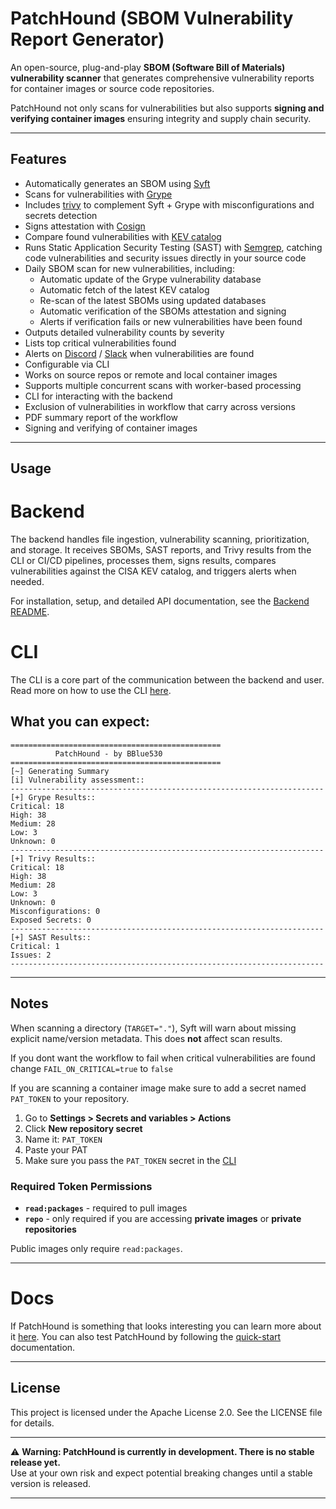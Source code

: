 # PatchHound (SBOM Vulnerability Report Generator)

An open-source, plug-and-play **SBOM (Software Bill of Materials) vulnerability scanner** that generates comprehensive vulnerability reports for container images or source code repositories. 

PatchHound not only scans for vulnerabilities but also supports **signing and verifying container images** ensuring integrity and supply chain security.

---

## Features

- Automatically generates an SBOM using [Syft](https://github.com/anchore/syft)
- Scans for vulnerabilities with [Grype](https://github.com/anchore/grype)
- Includes [trivy](https://github.com/aquasecurity/trivy) to complement Syft + Grype with misconfigurations and secrets detection
- Signs attestation with [Cosign](https://github.com/sigstore/cosign)
- Compare found vulnerabilities with [KEV catalog](https://www.cisa.gov/known-exploited-vulnerabilities-catalog)
- Runs Static Application Security Testing (SAST) with [Semgrep](https://github.com/semgrep/semgrep), catching code vulnerabilities and security issues directly in your source code
- Daily SBOM scan for new vulnerabilities, including:
   - Automatic update of the Grype vulnerability database
   - Automatic fetch of the latest KEV catalog
   - Re-scan of the latest SBOMs using updated databases
   - Automatic verification of the SBOMs attestation and signing
   - Alerts if verification fails or new vulnerabilities have been found
- Outputs detailed vulnerability counts by severity
- Lists top critical vulnerabilities found
- Alerts on [Discord](https://discord.com/) / [Slack](https://slack.com/) when vulnerabilities are found
- Configurable via CLI
- Works on source repos or remote and local container images
- Supports multiple concurrent scans with worker-based processing
- CLI for interacting with the backend
- Exclusion of vulnerabilities in workflow that carry across versions
- PDF summary report of the workflow
- Signing and verifying of container images

---

## Usage

# Backend

The backend handles file ingestion, vulnerability scanning, prioritization, and storage.
It receives SBOMs, SAST reports, and Trivy results from the CLI or CI/CD pipelines, processes them, signs results, compares vulnerabilities against the CISA KEV catalog, and triggers alerts when needed.

For installation, setup, and detailed API documentation, see the [Backend README](https://github.com/BBlue530/PatchHound/blob/master/docs/backend.md#backend-patchhound).

# CLI
The CLI is a core part of the communication between the backend and user. Read more on how to use the CLI [here](https://github.com/BBlue530/PatchHound/blob/master/docs/cli-commands.md#cli-patchhound).

## What you can expect:
```
===============================================
          PatchHound - by BBlue530
===============================================
[~] Generating Summary
[i] Vulnerability assessment::
----------------------------------------------------------------------
[+] Grype Results::
Critical: 18
High: 38
Medium: 28
Low: 3
Unknown: 0
----------------------------------------------------------------------
[+] Trivy Results::
Critical: 18
High: 38
Medium: 28
Low: 3
Unknown: 0
Misconfigurations: 0
Exposed Secrets: 0
----------------------------------------------------------------------
[+] SAST Results::
Critical: 1
Issues: 2
----------------------------------------------------------------------
```

---

## Notes

When scanning a directory (`TARGET="."`), Syft will warn about missing explicit name/version metadata. This does **not** affect scan results.

If you dont want the workflow to fail when critical vulnerabilities are found change `FAIL_ON_CRITICAL=true` to `false`

If you are scanning a container image make sure to add a secret named `PAT_TOKEN` to your repository.

1. Go to **Settings > Secrets and variables > Actions**
2. Click **New repository secret**
3. Name it: `PAT_TOKEN`
4. Paste your PAT
5. Make sure you pass the `PAT_TOKEN` secret in the [CLI](https://github.com/BBlue530/PatchHound/blob/master/docs/cli-commands.md#scan)

### Required Token Permissions

- **`read:packages`** - required to pull images
- **`repo`** - only required if you are accessing **private images** or **private repositories**

Public images only require `read:packages`.

---

# Docs
If PatchHound is something that looks interesting you can learn more about it [here](https://github.com/BBlue530/PatchHound/tree/master/docs).
You can also test PatchHound by following the [quick-start](https://github.com/BBlue530/PatchHound/blob/master/docs/quick-start.md) documentation.

---

## License

This project is licensed under the Apache License 2.0. See the LICENSE file for details.

---

⚠️ **Warning: PatchHound is currently in development. There is no stable release yet.**  
Use at your own risk and expect potential breaking changes until a stable version is released.

---